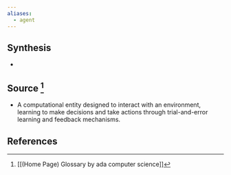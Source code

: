 ```yaml
---
aliases:
  - agent
---
```

## Synthesis
- 
## Source [^1]
- A computational entity designed to interact with an environment, learning to make decisions and take actions through trial-and-error learning and feedback mechanisms.
## References

[^1]: [[(Home Page) Glossary by ada computer science]]